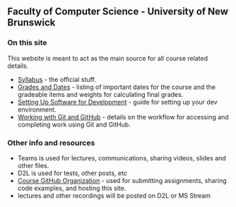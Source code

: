 ## Faculty of Computer Science - University of New Brunswick

### On this site

This website is meant to act as the main source for all course related details.

- [Syllabus](cs2053-syllabus-w2022.md) - the official stuff.
- [Grades and Dates](grades-w2022.md) - listing of important dates for the course and the gradeable items and weights for calculating final grades.
- [Setting Up Software for Development](cs2053-requirements-and-setup.md) - guide for setting up your dev environment.
- [Working with Git and GitHub](cs2053-working-with-git.md) - details on the workflow for accessing and completing work using Git and GitHub.

### Other info and resources

- Teams is used for lectures, communications, sharing videos, slides and other files.
- D2L is used for tests, other posts, etc
- [Course GitHub Organization](https://github.com/UNB-CS2053-Winter2022) - used for submitting assignments, sharing code examples, and hosting this site.
- lectures and other recordings will be posted on D2L or MS Stream